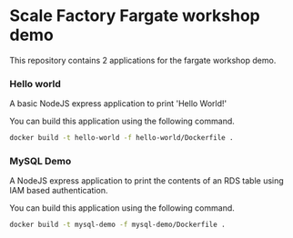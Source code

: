 # Scale Factory Fargate workshop demo

This repository contains 2 applications for the fargate workshop demo.

### Hello world

A basic NodeJS express application to print 'Hello World!'

You can build this application using the following command.

```sh
docker build -t hello-world -f hello-world/Dockerfile .
```

### MySQL Demo

A NodeJS express application to print the contents of an RDS table using IAM
based authentication.

You can build this application using the following command.

```sh
docker build -t mysql-demo -f mysql-demo/Dockerfile .
```
